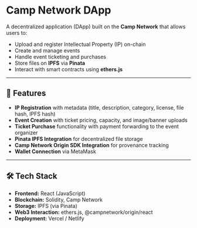 # Camp Network DApp

A decentralized application (DApp) built on the **Camp Network** that allows users to:
- Upload and register Intellectual Property (IP) on-chain
- Create and manage events
- Handle event ticketing and purchases
- Store files on **IPFS** via **Pinata**
- Interact with smart contracts using **ethers.js**

---

## 🚀 Features
- **IP Registration** with metadata (title, description, category, license, file hash, IPFS hash)
- **Event Creation** with ticket pricing, capacity, and image/banner uploads
- **Ticket Purchase** functionality with payment forwarding to the event organizer
- **Pinata IPFS Integration** for decentralized file storage
- **Camp Network Origin SDK Integration** for provenance tracking
- **Wallet Connection** via MetaMask

---

## 🛠️ Tech Stack
- **Frontend:** React (JavaScript)
- **Blockchain:** Solidity, Camp Network
- **Storage:** IPFS (via Pinata)
- **Web3 Interaction:** ethers.js, @campnetwork/origin/react
- **Deployment:** Vercel / Netlify


